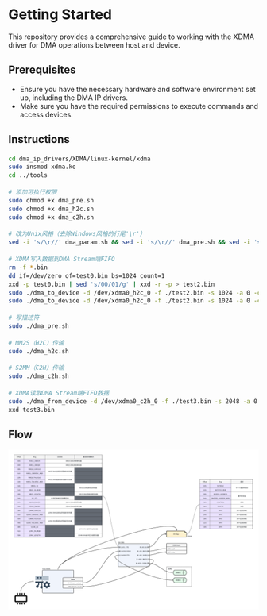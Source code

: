 # Getting Started

This repository provides a comprehensive guide to working with the XDMA driver for DMA operations between host and device.

## Prerequisites

  * Ensure you have the necessary hardware and software environment set up, including the DMA IP drivers.
  * Make sure you have the required permissions to execute commands and access devices.

## Instructions

``` bash
cd dma_ip_drivers/XDMA/linux-kernel/xdma
sudo insmod xdma.ko
cd ../tools

# 添加可执行权限
sudo chmod +x dma_pre.sh
sudo chmod +x dma_h2c.sh
sudo chmod +x dma_c2h.sh

# 改为Unix风格（去除Windows风格的行尾'\r'）
sed -i 's/\r//' dma_param.sh && sed -i 's/\r//' dma_pre.sh && sed -i 's/\r//' dma_h2c.sh && sed -i 's/\r//' dma_c2h.sh

# XDMA写入数据到DMA Stream端FIFO
rm -f *.bin
dd if=/dev/zero of=test0.bin bs=1024 count=1
xxd -p test0.bin | sed 's/00/01/g' | xxd -r -p > test2.bin
sudo ./dma_to_device -d /dev/xdma0_h2c_0 -f ./test2.bin -s 1024 -a 0 -c 1
sudo ./dma_to_device -d /dev/xdma0_h2c_0 -f ./test2.bin -s 1024 -a 0 -c 1

# 写描述符
sudo ./dma_pre.sh

# MM2S（H2C）传输
sudo ./dma_h2c.sh

# S2MM（C2H）传输
sudo ./dma_c2h.sh

# XDMA读取DMA Stream端FIFO数据
sudo ./dma_from_device -d /dev/xdma0_c2h_0 -f ./test3.bin -s 2048 -a 0 -c 1
xxd test3.bin
```

## Flow
<a href="fig/flow.png"><img width=900 src="fig/flow.png"/></a>
